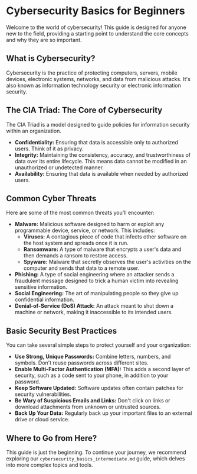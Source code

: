 # Cybersecurity Basics for Beginners

Welcome to the world of cybersecurity! This guide is designed for anyone new to the field, providing a starting point to understand the core concepts and why they are so important.

## What is Cybersecurity?

Cybersecurity is the practice of protecting computers, servers, mobile devices, electronic systems, networks, and data from malicious attacks. It's also known as information technology security or electronic information security.

## The CIA Triad: The Core of Cybersecurity

The CIA Triad is a model designed to guide policies for information security within an organization.

*   **Confidentiality:** Ensuring that data is accessible only to authorized users. Think of it as privacy.
*   **Integrity:** Maintaining the consistency, accuracy, and trustworthiness of data over its entire lifecycle. This means data cannot be modified in an unauthorized or undetected manner.
*   **Availability:** Ensuring that data is available when needed by authorized users.

## Common Cyber Threats

Here are some of the most common threats you'll encounter:

*   **Malware:** Malicious software designed to harm or exploit any programmable device, service, or network. This includes:
    *   **Viruses:** A contagious piece of code that infects other software on the host system and spreads once it is run.
    *   **Ransomware:** A type of malware that encrypts a user's data and then demands a ransom to restore access.
    *   **Spyware:** Malware that secretly observes the user's activities on the computer and sends that data to a remote user.
*   **Phishing:** A type of social engineering where an attacker sends a fraudulent message designed to trick a human victim into revealing sensitive information.
*   **Social Engineering:** The art of manipulating people so they give up confidential information.
*   **Denial-of-Service (DoS) Attack:** An attack meant to shut down a machine or network, making it inaccessible to its intended users.

## Basic Security Best Practices

You can take several simple steps to protect yourself and your organization:

*   **Use Strong, Unique Passwords:** Combine letters, numbers, and symbols. Don't reuse passwords across different sites.
*   **Enable Multi-Factor Authentication (MFA):** This adds a second layer of security, such as a code sent to your phone, in addition to your password.
*   **Keep Software Updated:** Software updates often contain patches for security vulnerabilities.
*   **Be Wary of Suspicious Emails and Links:** Don't click on links or download attachments from unknown or untrusted sources.
*   **Back Up Your Data:** Regularly back up your important files to an external drive or cloud service.

## Where to Go from Here?

This guide is just the beginning. To continue your journey, we recommend exploring our `cybersecurity_basics_intermediate.md` guide, which delves into more complex topics and tools.

